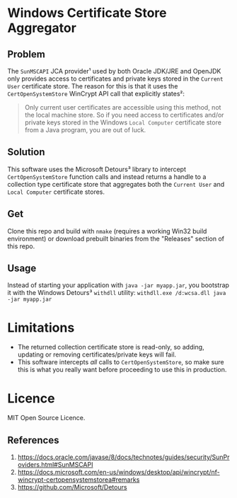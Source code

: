 # Windows Certificate Store Aggregator
## Problem
The `SunMSCAPI` JCA provider¹ used by both Oracle JDK/JRE and OpenJDK only provides access to certificates and private keys stored in the `Current User` certificate store. The reason for this is that it uses the `CertOpenSystemStore` WinCrypt API call that explicitly states²:
> Only current user certificates are accessible using this method, not the local machine store.
So if you need access to certificates and/or private keys stored in the Windows `Local Computer` certificate store from a Java program, you are out of luck.

## Solution
This software uses the Microsoft Detours³ library to intercept `CertOpenSystemStore` function calls and instead returns a handle to a collection type certificate store that aggregates both the `Current User` and `Local Computer` certificate stores.

## Get
Clone this repo and build with `nmake` (requires a working Win32 build environment) or download prebuilt binaries from the "Releases" section of this repo.

## Usage
Instead of starting your application with `java -jar myapp.jar`, you bootstrap it with the Windows Detours³ `withdll` utility: `withdll.exe /d:wcsa.dll java -jar myapp.jar`

# Limitations
* The returned collection certificate store is read-only, so adding, updating or removing certificates/private keys will fail.
* This software intercepts *all* calls to `CertOpenSystemStore`, so make sure this is what you really want before proceeding to use this in production.

# Licence
MIT Open Source Licence.

## References
1) https://docs.oracle.com/javase/8/docs/technotes/guides/security/SunProviders.html#SunMSCAPI
2) https://docs.microsoft.com/en-us/windows/desktop/api/wincrypt/nf-wincrypt-certopensystemstorea#remarks
3) https://github.com/Microsoft/Detours